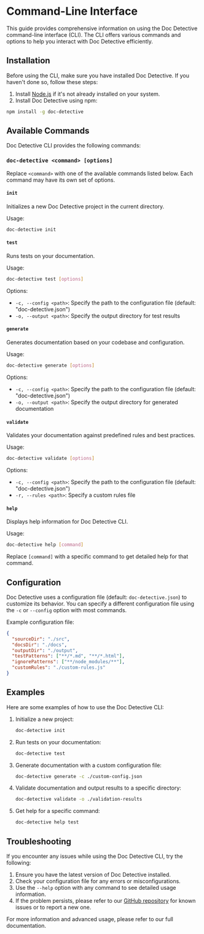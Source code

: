 # Command-Line Interface

This guide provides comprehensive information on using the Doc Detective command-line interface (CLI). The CLI offers various commands and options to help you interact with Doc Detective efficiently.

## Installation

Before using the CLI, make sure you have installed Doc Detective. If you haven't done so, follow these steps:

1. Install [Node.js](https://nodejs.org/en/download) if it's not already installed on your system.
2. Install Doc Detective using npm:

```bash
npm install -g doc-detective
```

## Available Commands

Doc Detective CLI provides the following commands:

### `doc-detective <command> [options]`

Replace `<command>` with one of the available commands listed below. Each command may have its own set of options.

#### `init`

Initializes a new Doc Detective project in the current directory.

Usage:
```bash
doc-detective init
```

#### `test`

Runs tests on your documentation.

Usage:
```bash
doc-detective test [options]
```

Options:
- `-c, --config <path>`: Specify the path to the configuration file (default: "doc-detective.json")
- `-o, --output <path>`: Specify the output directory for test results

#### `generate`

Generates documentation based on your codebase and configuration.

Usage:
```bash
doc-detective generate [options]
```

Options:
- `-c, --config <path>`: Specify the path to the configuration file (default: "doc-detective.json")
- `-o, --output <path>`: Specify the output directory for generated documentation

#### `validate`

Validates your documentation against predefined rules and best practices.

Usage:
```bash
doc-detective validate [options]
```

Options:
- `-c, --config <path>`: Specify the path to the configuration file (default: "doc-detective.json")
- `-r, --rules <path>`: Specify a custom rules file

#### `help`

Displays help information for Doc Detective CLI.

Usage:
```bash
doc-detective help [command]
```

Replace `[command]` with a specific command to get detailed help for that command.

## Configuration

Doc Detective uses a configuration file (default: `doc-detective.json`) to customize its behavior. You can specify a different configuration file using the `-c` or `--config` option with most commands.

Example configuration file:

```json
{
  "sourceDir": "./src",
  "docsDir": "./docs",
  "outputDir": "./output",
  "testPatterns": ["**/*.md", "**/*.html"],
  "ignorePatterns": ["**/node_modules/**"],
  "customRules": "./custom-rules.js"
}
```

## Examples

Here are some examples of how to use the Doc Detective CLI:

1. Initialize a new project:
   ```bash
   doc-detective init
   ```

2. Run tests on your documentation:
   ```bash
   doc-detective test
   ```

3. Generate documentation with a custom configuration file:
   ```bash
   doc-detective generate -c ./custom-config.json
   ```

4. Validate documentation and output results to a specific directory:
   ```bash
   doc-detective validate -o ./validation-results
   ```

5. Get help for a specific command:
   ```bash
   doc-detective help test
   ```

## Troubleshooting

If you encounter any issues while using the Doc Detective CLI, try the following:

1. Ensure you have the latest version of Doc Detective installed.
2. Check your configuration file for any errors or misconfigurations.
3. Use the `--help` option with any command to see detailed usage information.
4. If the problem persists, please refer to our [GitHub repository](https://github.com/example/doc-detective) for known issues or to report a new one.

For more information and advanced usage, please refer to our full documentation.